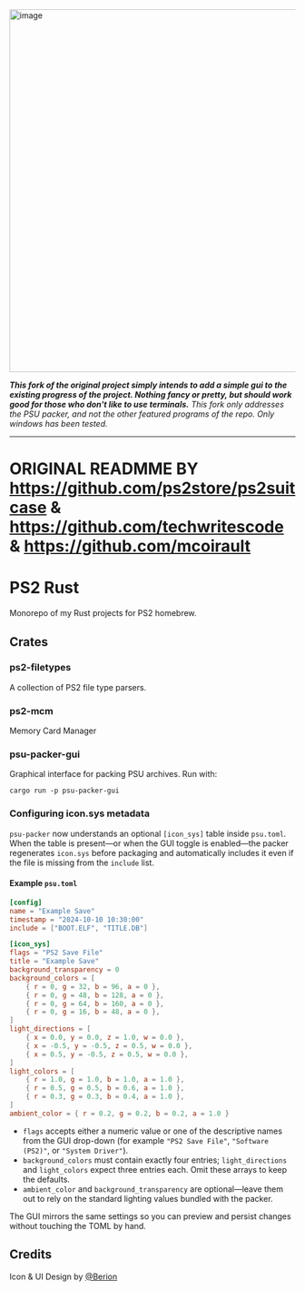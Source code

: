 <img width="803" height="638" alt="image" src="https://github.com/user-attachments/assets/e747ad12-5771-4de3-85a0-2495925c7e68" />

***This fork of the original project simply intends to add a simple gui to the existing progress of the project. Nothing fancy or pretty, but should work good for those who don't like to use terminals.***
*This fork only addresses the PSU packer, and not the other featured programs of the repo. Only windows has been tested.*

---------------------------------------------------------------------
# ORIGINAL READMME BY https://github.com/ps2store/ps2suitcase & https://github.com/techwritescode & https://github.com/mcoirault
# PS2 Rust

Monorepo of my Rust projects for PS2 homebrew.

## Crates

### ps2-filetypes

A collection of PS2 file type parsers.

### ps2-mcm

Memory Card Manager

### psu-packer-gui

Graphical interface for packing PSU archives. Run with:

```
cargo run -p psu-packer-gui
```

### Configuring icon.sys metadata

`psu-packer` now understands an optional `[icon_sys]` table inside `psu.toml`. When the table is present—or when the GUI toggle is enabled—the packer regenerates `icon.sys` before packaging and automatically includes it even if the file is missing from the `include` list.

#### Example `psu.toml`

```toml
[config]
name = "Example Save"
timestamp = "2024-10-10 10:30:00"
include = ["BOOT.ELF", "TITLE.DB"]

[icon_sys]
flags = "PS2 Save File"
title = "Example Save"
background_transparency = 0
background_colors = [
    { r = 0, g = 32, b = 96, a = 0 },
    { r = 0, g = 48, b = 128, a = 0 },
    { r = 0, g = 64, b = 160, a = 0 },
    { r = 0, g = 16, b = 48, a = 0 },
]
light_directions = [
    { x = 0.0, y = 0.0, z = 1.0, w = 0.0 },
    { x = -0.5, y = -0.5, z = 0.5, w = 0.0 },
    { x = 0.5, y = -0.5, z = 0.5, w = 0.0 },
]
light_colors = [
    { r = 1.0, g = 1.0, b = 1.0, a = 1.0 },
    { r = 0.5, g = 0.5, b = 0.6, a = 1.0 },
    { r = 0.3, g = 0.3, b = 0.4, a = 1.0 },
]
ambient_color = { r = 0.2, g = 0.2, b = 0.2, a = 1.0 }
```

* `flags` accepts either a numeric value or one of the descriptive names from the GUI drop-down (for example `"PS2 Save File"`, `"Software (PS2)"`, or `"System Driver"`).
* `background_colors` must contain exactly four entries; `light_directions` and `light_colors` expect three entries each. Omit these arrays to keep the defaults.
* `ambient_color` and `background_transparency` are optional—leave them out to rely on the standard lighting values bundled with the packer.

The GUI mirrors the same settings so you can preview and persist changes without touching the TOML by hand.

## Credits

Icon & UI Design by [@Berion](https://www.psx-place.com/members/berion.1431/)
